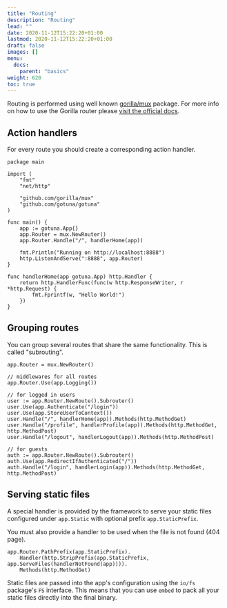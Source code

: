 ```yaml
---
title: "Routing"
description: "Routing"
lead: ""
date: 2020-11-12T15:22:20+01:00
lastmod: 2020-11-12T15:22:20+01:00
draft: false
images: []
menu: 
  docs:
    parent: "basics"
weight: 620
toc: true
---
```


Routing is performed using well known [gorilla/mux](https://github.com/gorilla/mux) package.
For more info on how to use the Gorilla router please [visit the official docs](https://github.com/gorilla/mux).

## Action handlers
For every route you should create a corresponding action handler.

```
package main

import (
	"fmt"
	"net/http"

	"github.com/gorilla/mux"
	"github.com/gotuna/gotuna"
)

func main() {
	app := gotuna.App{}
	app.Router = mux.NewRouter()
	app.Router.Handle("/", handlerHome(app))

	fmt.Println("Running on http://localhost:8888")
	http.ListenAndServe(":8888", app.Router)
}

func handlerHome(app gotuna.App) http.Handler {
	return http.HandlerFunc(func(w http.ResponseWriter, r *http.Request) {
		fmt.Fprintf(w, "Hello World!")
	})
}
```

## Grouping routes
You can group several routes that share the same functionality. This is called "subrouting".


```
app.Router = mux.NewRouter()

// middlewares for all routes
app.Router.Use(app.Logging())

// for logged in users
user := app.Router.NewRoute().Subrouter()
user.Use(app.Authenticate("/login"))
user.Use(app.StoreUserToContext())
user.Handle("/", handlerHome(app)).Methods(http.MethodGet)
user.Handle("/profile", handlerProfile(app)).Methods(http.MethodGet, http.MethodPost)
user.Handle("/logout", handlerLogout(app)).Methods(http.MethodPost)

// for guests
auth := app.Router.NewRoute().Subrouter()
auth.Use(app.RedirectIfAuthenticated("/"))
auth.Handle("/login", handlerLogin(app)).Methods(http.MethodGet, http.MethodPost)
```

## Serving static files
A special handler is provided by the framework to serve your static files 
configured under `app.Static` with optional prefix `app.StaticPrefix`.

You must also provide a handler to be used when the file is not found (404 page).

```
app.Router.PathPrefix(app.StaticPrefix).
	Handler(http.StripPrefix(app.StaticPrefix, app.ServeFiles(handlerNotFound(app)))).
	Methods(http.MethodGet)
```

Static files are passed into the app's configuration using 
the `io/fs` package's `FS` interface. This means that you can use `embed` to 
pack all your static files directly into the final binary.
